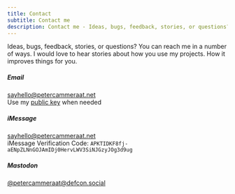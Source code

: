 ```yaml
---
title: Contact
subtitle: Contact me
description: Contact me - Ideas, bugs, feedback, stories, or questions? You can reach me in a number of ways.
---
```


Ideas, bugs, feedback, stories, or questions? You can reach me in a number of ways. I would love to hear stories about how you use my projects. How it improves things for you.

##### Email
[sayhello@petercammeraat.net](mailto:sayhello@petercammeraat.net)
<br>
Use my [public key](/public-key/) when needed

##### iMessage
[sayhello@petercammeraat.net](imessage://sayhello@petercammeraat.net)
<br>
iMessage Verification Code: `APKTIDKF8fj-aENpZLNnGOJAmIDj0HervLWV3SiNJGzyJOg3d9ug`

##### Mastodon 
[@petercammeraat@defcon.social](https://defcon.social/@petercammeraat)






